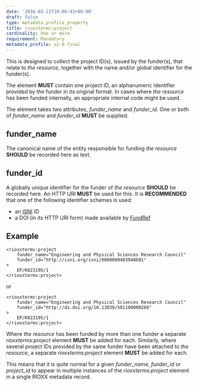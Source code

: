 ```yaml
---
date: '2016-03-21T10:00:43+00:00'
draft: false
type: metadata_profile_property
title: rioxxterms:project
cardinality: One or more
requirement: Mandatory
metadata_profile: v2-0-final
---
```

This is designed to collect the project ID(s), issued by the funder(s), that relate to *the resource*, together with the name and/or global identifier for the funder(s).

The element **MUST** contain one project ID, an alphanumeric identifier provided by the funder in its original format. In cases where *the resource* has been funded internally, an appropriate internal code might be used.

The element takes two attributes, *funder_name* and *funder_id*. One or both of *funder_name* and *funder_id* **MUST** be supplied.

## funder_name
The canonical name of the entity responsible for funding *the resource* **SHOULD** be recorded here as text.

## funder_id
A globally unique identifier for the funder of *the resource* **SHOULD** be recorded here. An HTTP URI **MUST** be used for this. It is **RECOMMENDED** that one of the following identifier schemes is used:

* an [ISNI](http://isni.org) ID
* a DOI (in its HTTP URI form) made available by [FundRef](http://www.crossref.org/fundref/)

## Example

    <rioxxterms:project
        funder_name="Engineering and Physical Sciences Research Council"
        funder_id="http://isni.org/isni/0000000403948681"
    >
        EP/K023195/1
    </rioxxterms:project>

or

    <rioxxterms:project
        funder_name="Engineering and Physical Sciences Research Council"
        funder_id="http://dx.doi.org/10.13039/501100000266"
    >
        EP/K023195/1
    </rioxxterms:project>

Where *the resource* has been funded by more than one funder a separate *rioxxterms:project* element **MUST** be added for each. Similarly, where several project IDs provided by the same funder have been attached to *the resource*, a separate *rioxxterms:project* element **MUST** be added for each.

This means that it is quite normal for a given *funder_name*, *funder_id* or *project_id* to appear in multiple instances of the *rioxxterms:project* element in a single RIOXX metadata record.
